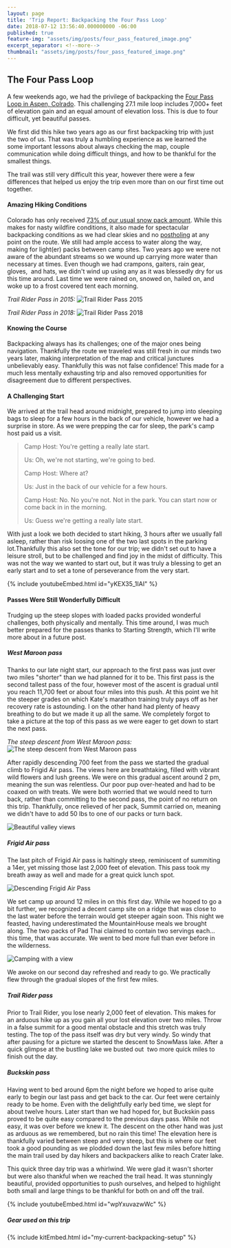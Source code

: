 ```yaml
---
layout: page
title: 'Trip Report: Backpacking the Four Pass Loop'
date: 2018-07-12 13:56:40.000000000 -06:00
published: true
feature-img: "assets/img/posts/four_pass_featured_image.png"
excerpt_separator: <!--more-->
thumbnail: "assets/img/posts/four_pass_featured_image.png"
---
```


## The Four Pass Loop

A few weekends ago, we had the privilege of backpacking the  [Four Pass Loop in Aspen, Colrado](https://www.hikingproject.com/trail/7001635/four-pass-loop). This challenging 27.1 mile loop includes 7,000+ feet of elevation gain and an equal amount of elevation loss. This is due to four difficult, yet beautiful passes.

<!--more-->

We first did this hike two years ago as our first backpacking trip with just the two of us. That was truly a humbling experience as we learned the some important lessons about always checking the map, couple communication while doing difficult things, and how to be thankful for the smallest things.

The trail was still very difficult this year, however there were a few differences that helped us enjoy the trip even more than on our first time out together.

#### Amazing Hiking Conditions

Colorado has only received [73% of our usual snow pack amount](https://www.9news.com/article/weather/weather-colorado/colorado-hits-peak-snowpack-runoff-begins/73-536799493). While this makes for nasty wildfire conditions, it also made for spectacular backpacking conditions as we had clear skies and no [postholing](https://www.rei.com/blog/snowsports/semi-rad-the-joy-of-postholing) at any point on the route. We still had ample access to water along the way, making for light(er) packs between camp sites. Two years ago we were not aware of the abundant streams so we wound up carrying more water than necessary at times. Even though we had crampons, gaiters, rain gear, gloves,  and hats, we didn't wind up using any as it was blessedly dry for us this time around. Last time we were rained on, snowed on, hailed on, and woke up to a frost covered tent each morning.

_Trail Rider Pass in 2015:_
![Trail Rider Pass 2015](/assets/img/posts/four_pass_trail_rider_2015.jpg)

_Trail Rider Pass in 2018:_
![Trail Rider Pass 2018](/assets/img/posts/four_pass_trail_rider_2018.jpg)



#### Knowing the Course

Backpacking always has its challenges; one of the major ones being navigation. Thankfully the route we traveled was still fresh in our minds two years later, making interpretation of the map and critical junctures unbelievably easy. Thankfully this was not false confidence! This made for a much less mentally exhausting trip and also removed opportunities for disagreement due to different perspectives.

#### A Challenging Start

We arrived at the trail head around midnight, prepared to jump into sleeping bags to sleep for a few hours in the back of our vehicle, however we had a surprise in store. As we were prepping the car for sleep, the park's camp host paid us a visit.

> Camp Host: You're getting a really late start.
>
> Us: Oh, we're not starting, we're going to bed.
>
> Camp Host: Where at?
>
> Us: Just in the back of our vehicle for a few hours.
>
> Camp Host: No. No you're not. Not in the park. You can start now or come back in in the morning.
>
> Us: Guess we're getting a really late start.

With just a look we both decided to start hiking, 3 hours after we usually fall asleep, rather than risk loosing one of the two last spots in the parking lot.Thankfully this also set the tone for our trip; we didn't set out to have a leisure stroll, but to be challenged and find joy in the midst of difficulty. This was not the way we wanted to start out, but it was truly a blessing to get an early start and to set a tone of perseverance from the very start.

{% include youtubeEmbed.html id="yKEX35_1IAI" %}

#### Passes Were Still Wonderfully Difficult

Trudging up the steep slopes with loaded packs provided wonderful challenges, both physically and mentally. This time around, I was much better prepared for the passes thanks to Starting Strength, which I'll write more about in a future post.

##### West Maroon pass

Thanks to our late night start, our approach to the first pass was just over two miles "shorter" than we had planned for it to be. This first pass is the second tallest pass of the four, however most of the ascent is gradual until you reach 11,700 feet or about four miles into this push. At this point we hit the steeper grades on which Kate's marathon training truly pays off as her recovery rate is astounding. I on the other hand had plenty of heavy breathing to do but we made it up all the same. We completely forgot to take a picture at the top of this pass as we were eager to get down to start the next pass.

_The steep descent from West Maroon pass:_
![The steep descent from West Maroon pass](/assets/img/posts/four_pass_west_maroon_descent.jpg)

After rapidly descending 700 feet from the pass we started the gradual climb to Frigid Air pass. The views here are breathtaking, filled with vibrant wild flowers and lush greens. We were on this gradual ascent around 2 pm, meaning the sun was relentless. Our poor pup over-heated and had to be coaxed on with treats. We were both worried that we would need to turn back, rather than committing to the second pass, the point of no return on this trip. Thankfully, once relieved of her pack, Summit carried on, meaning we didn't have to add 50 lbs to one of our packs or turn back.

![Beautiful valley views](/assets/img/posts/four_pass_west_maroon_valley.jpg)


##### Frigid Air pass

The last pitch of Frigid Air pass is haltingly steep, reminiscent of summiting a 14er, yet missing those last 2,000 feet of elevation. This pass took my breath away as well and made for a great quick lunch spot.

![Descending Frigid Air Pass](/assets/img/posts/four_pass_frigid_air_pass_descent.jpg)

We set camp up around 12 miles in on this first day. While we hoped to go a bit further, we recognized a decent camp site on a ridge that was close to the last water before the terrain would get steeper again soon. This night we feasted, having underestimated the MountainHouse meals we brought along. The two packs of Pad Thai claimed to contain two servings each... this time, that was accurate. We went to bed more full than ever before in the wilderness.


![Camping with a view](/assets/img/posts/four_pass_frigid_air_campsite.jpg)

We awoke on our second day refreshed and ready to go. We practically flew through the gradual slopes of the first few miles.

##### Trail Rider pass

Prior to Trail Rider, you lose nearly 2,000 feet of elevation. This makes for an arduous hike up as you gain all your lost elevation over two miles. Throw in a false summit for a good mental obstacle and this stretch was truly testing. The top of the pass itself was dry but very windy. So windy that after pausing for a picture we started the descent to SnowMass lake. After a quick glimpse at the bustling lake we busted out  two more quick miles to finish out the day.

##### Buckskin pass

Having went to bed around 6pm the night before we hoped to arise quite early to begin our last pass and get back to the car. Our feet were certainly ready to be home. Even with the delightfully early bed time, we slept for about twelve hours. Later start than we had hoped for, but Buckskin pass proved to be quite easy compared to the previous days pass. While not easy, it was over before we knew it. The descent on the other hand was just as arduous as we remembered, but no rain this time! The elevation here is thankfully varied between steep and very steep, but this is where our feet took a good pounding as we plodded down the last few miles before hitting the main trail used by day hikers and backpackers alike to reach Crater lake.

This quick three day trip was a whirlwind. We were glad it wasn't shorter but were also thankful when we reached the trail head. It was stunningly beautiful, provided opportunities to push ourselves, and helped to highlight both small and large things to be thankful for both on and off the trail.

{% include youtubeEmbed.html id="wpYxuvazwWc" %}


##### Gear used on this trip

{% include kitEmbed.html id="my-current-backpacking-setup" %}
